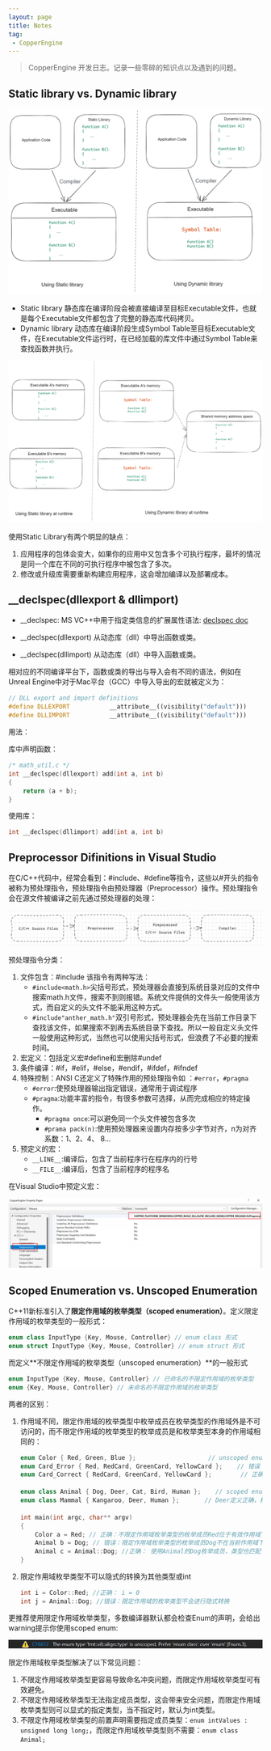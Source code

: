 ```yaml
---
layout: page
title: Notes
tag: 
 - CopperEngine
---
```


> CopperEngine 开发日志。记录一些零碎的知识点以及遇到的问题。

## Static library vs. Dynamic library

![image-20220504172817314](../../assets/img/StaticLibrary_vs._DynamicLibray_Compiler.png)

* Static library 静态库在编译阶段会被直接编译至目标Executable文件，也就是每个Executable文件都包含了完整的静态库代码拷贝。
* Dynamic library 动态库在编译阶段生成Symbol Table至目标Executable文件，在Executable文件运行时，在已经加载的库文件中通过Symbol Table来查找函数并执行。

![image-20220504171941850](../../assets/img/StaticLibrary_vs._DynamicLibray_Runtime.png)

使用Static Library有两个明显的缺点：

1. 应用程序的包体会变大，如果你的应用中又包含多个可执行程序，最坏的情况是同一个库在不同的可执行程序中被包含了多次。
2. 修改或升级库需要重新构建应用程序，这会增加编译以及部署成本。

## __declspec(dllexport & dllimport)

* __declspec: MS VC++中用于指定类信息的扩展属性语法: [declspec doc](https://docs.microsoft.com/en-us/cpp/cpp/declspec?view=msvc-170)

* __declspec(dllexport) 从动态库（dll）中导出函数或类。

* __declspec(dllimport) 从动态库（dll）中导入函数或类。

相对应的不同编译平台下，函数或类的导出与导入会有不同的语法，例如在Unreal Engine中对于Mac平台（GCC）中导入导出的宏就被定义为：

```c++
// DLL export and import definitions
#define DLLEXPORT			__attribute__((visibility("default")))
#define DLLIMPORT			__attribute__((visibility("default")))
```

用法：

库中声明函数：

```c
/* math_util.c */
int __declspec(dllexport) add(int a, int b)
{
    return (a + b);
}
```

使用库：

```c
int __declspec(dllimport) add(int a, int b)
```

## Preprocessor Difinitions in Visual Studio

在C/C++代码中，经常会看到：#include、#define等指令，这些以#开头的指令被称为预处理指令，预处理指令由预处理器（Preprocessor）操作。预处理指令会在源文件被编译之前先通过预处理器的处理：

![image-20220519112320822](./Images/Notes/image-20220519112320822.png)

预处理指令分类：

1. 文件包含：#include 该指令有两种写法：
   - `#include<math.h>`尖括号形式，预处理器会直接到系统目录对应的文件中搜索math.h文件，搜索不到则报错。系统文件提供的文件头一般使用该方式，而自定义的头文件不能采用这种方式。
   - `#include"anther_math.h"`双引号形式，预处理器会先在当前工作目录下查找该文件，如果搜索不到再去系统目录下查找。所以一般自定义头文件一般使用这种形式，当然也可以使用尖括号形式，但浪费了不必要的搜索时间。
2. 宏定义：包括定义宏#define和宏删除#undef
3. 条件编译：#if，#elif，#else，#endif，#ifdef，#ifndef
4. 特殊控制：ANSI C还定义了特殊作用的预处理指令如 ：`#error`，`#pragma`
   - `#error`:使预处理器输出指定错误，通常用于调试程序
   - `#pragma`:功能丰富的指令，有很多参数可选择，从而完成相应的特定操作。
      - `#pragma once`:可以避免同一个头文件被包含多次
      - `#prama pack(n)`:使用预处理器来设置内存按多少字节对齐，n为对齐系数：1、2、4、 8...
5. 预定义的宏：
   - `__LINE__`:编译后，包含了当前程序行在程序内的行号
   - `__FILE__`:编译后，包含了当前程序的程序名

在Visual Studio中预定义宏：

![image-20220519224246071](./Images/Notes/image-20220519224246071.png)

## Scoped Enumeration vs. Unscoped Enumeration

C++11新标准引入了**限定作用域的枚举类型（scoped enumeration）**。定义限定作用域的枚举类型的一般形式：

```c++
enum class InputType {Key, Mouse, Controller} // enum class 形式
enum struct InputType {Key, Mouse, Controller} // enum struct 形式
```

而定义**不限定作用域的枚举类型（unscoped enumeration）**的一般形式

```c++
enum InputType {Key, Mouse, Controller} // 已命名的不限定作用域的枚举类型
enum {Key, Mouse, Controller} // 未命名的不限定作用域的枚举类型
```

两者的区别：

1. 作用域不同，限定作用域的枚举类型中枚举成员在枚举类型的作用域外是不可访问的，而不限定作用域的枚举类型的枚举成员是和枚举类型本身的作用域相同的：

   ```C++
   enum Color { Red, Green, Blue };                    // unscoped enumeration Color
   enum Card_Error { Red, RedCard, GreenCard, YellowCard };    // 错误！重复定义了red，当前作用域下已在Color中定义了Red
   enum Card_Correct { RedCard, GreenCard, YellowCard }; 		// 正确
   
   enum class Animal { Dog, Deer, Cat, Bird, Human };    // scoped enumeration class
   enum class Mammal { Kangaroo, Deer, Human };       // Deer定义正确，枚举成员作于域不同
   
   int main(int argc, char** argv)
   {
       Color a = Red; // 正确：不限定作用域枚举类型的枚举成员Red位于有效作用域下
       Animal b = Dog; // 错误：限定作用域枚举类型的枚举成员Dog不在当前作用域下
       Animal c = Animal::Dog; //正确： 使用Animal的Dog枚举成员，类型也匹配
   }
   ```

2. 限定作用域枚举类型不可以隐式的转换为其他类型或int

   ```c++
   int i = Color::Red; //正确： i = 0
   int j = Animal::Dog; //错误：限定作用域的枚举类型不会进行隐式转换
   ```

更推荐使用限定作用域枚举类型，多数编译器默认都会检查Enum的声明，会给出warning提示你使用scoped enum:

![image-20220520122913036](./Images/Notes/image-20220520122913036.png)

限定作用域枚举类型解决了以下常见问题：

1. 不限定作用域枚举类型更容易导致命名冲突问题，而限定作用域枚举类型可有效避免。
2. 不限定作用域枚举类型无法指定成员类型，这会带来安全问题，而限定作用域枚举类型则可以显式的指定类型，当不指定时，默认为int类型。
3. 不限定作用域枚举类型的前置声明需要指定成员类型：`enum intValues : unsigned long long;`，而限定作用域枚举类型则不需要：`enum class Animal;`
